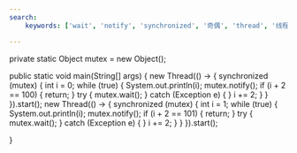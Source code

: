 ```yaml
---
search:
    keywords: ['wait', 'notify', 'synchronized', '奇偶', 'thread', '线程']

---
```




private static Object mutex = new Object();

public static void main(String[] args) {
  new Thread(() -> {
    synchronized (mutex) {
      int i = 0;
      while (true) {
        System.out.println(i);
        mutex.notify();
        if (i + 2 == 100) {
          return;
        }
        try {
          mutex.wait();
        } catch (Exception e) {
        }
        i += 2;
      }
    }
  }).start();
  new Thread(() -> {
    synchronized (mutex) {
      int i = 1;
      while (true) {
        System.out.println(i);
        mutex.notify();
        if (i + 2 == 101) {
          return;
        }
        try {
          mutex.wait();
        } catch (Exception e) {
        }
        i += 2;
      }
    }
  }).start();

}